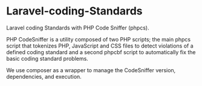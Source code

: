 # Laravel-coding-Standards
Laravel coding Standards with PHP Code Sniffer (phpcs).

PHP CodeSniffer is a utility composed of two PHP scripts; the main phpcs script that tokenizes PHP, JavaScript and CSS files to detect violations of a defined coding standard and a second phpcbf script to automatically fix the basic coding standard problems.

We use composer as a wrapper to manage the CodeSniffer version, dependencies, and execution. 
